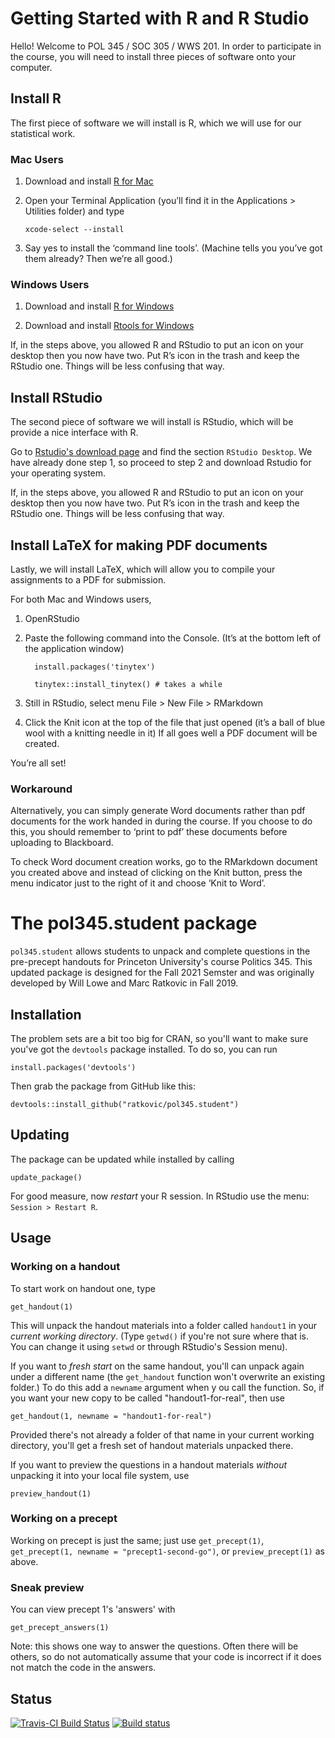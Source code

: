 # Getting Started with R and R Studio

Hello! Welcome to POL 345 / SOC 305 / WWS 201. In order to participate in the course, you will need to install three pieces of software onto your computer.

## Install R

The first piece of software we will install is R, which we will use for our statistical work.

### Mac Users

1. Download and install [R for Mac](https://cran.rstudio.com/bin/macosx/base/R-4.1.1.pkg)

2. Open your Terminal Application (you’ll find it in the Applications > Utilities folder) and type

   `xcode-select --install`

3. Say yes to install the ‘command line tools’. (Machine tells you you’ve got them already? Then we’re all good.)

### Windows Users

1. Download and install [R for Windows](https://cran.rstudio.com/bin/windows/base/R-4.1.1-win.exe)

2. Download and install [Rtools for Windows](https://cran.rstudio.com/bin/windows/Rtools/rtools40v2-x86_64.exe)

If, in the steps above, you allowed R and RStudio to put an icon on your desktop then you now have two. Put R’s icon in
the trash and keep the RStudio one. Things will be less confusing that way.

## Install RStudio

The second piece of software we will install is RStudio, which will be provide a nice interface with R.

Go to [Rstudio's download page](https://www.rstudio.com/products/rstudio/download/) and find the section `RStudio Desktop`.  We have already done step 1, so proceed to step 2 and download Rstudio for your operating system.

If, in the steps above, you allowed R and RStudio to put an icon on your desktop then you now have two. Put R’s icon in
the trash and keep the RStudio one. Things will be less confusing that way.

## Install LaTeX for making PDF documents

Lastly, we will install LaTeX, which will allow you to compile your assignments to a PDF for submission.

For both Mac and Windows users,

1. OpenRStudio

3. Paste the following command into the Console. (It’s at the bottom left of the application window)

         install.packages('tinytex') 
         
         tinytex::install_tinytex() # takes a while
 
4. Still in RStudio, select menu File > New File > RMarkdown
5. Click the Knit icon at the top of the file that just opened (it’s a ball of blue wool with a knitting needle in it) If all goes well a PDF document will be created.

You’re all set!

### Workaround

Alternatively, you can simply generate Word documents rather than pdf documents for the work handed in during the course. If you choose to do this, you should remember to ‘print to pdf’ these documents before uploading to Blackboard.

To check Word document creation works, go to the RMarkdown document you created above and instead of clicking on the Knit button, press the menu indicator just to the right of it and choose ‘Knit to Word’.

# The pol345.student package

`pol345.student` allows students to unpack and complete questions
in the pre-precept handouts for Princeton University's course 
Politics 345.  This updated package is designed for the Fall 2021
Semster and was originally developed by Will Lowe and Marc Ratkovic 
in Fall 2019.

## Installation

The problem sets are a bit too big for CRAN, so you'll want to
make sure you've got the `devtools` package installed.  To do so, you can run

    install.packages('devtools')


Then grab the package from GitHub like this:

    devtools::install_github("ratkovic/pol345.student")

## Updating

The package can be updated while installed by calling 

    update_package()
    
For good measure, now *restart* your R session. In RStudio use the menu: 
`Session > Restart R`.

## Usage

### Working on a handout

To start work on handout one, type
```
get_handout(1)
```
This will unpack the handout materials into a folder called
`handout1` in your *current working directory*.
(Type `getwd()` if you're not sure where that is. 
You can change it using `setwd` or through RStudio's 
Session menu).

If you want to *fresh start* on the same handout, you'll can unpack 
again under a different name (the `get_handout` function won't
overwrite an existing folder.) To do this add a 
`newname` argument when y ou call the function. So, if you want 
your new copy to be called "handout1-for-real", then use 
```
get_handout(1, newname = "handout1-for-real")
```
Provided there's not already a folder of that name in your 
current working directory, you'll get a fresh set of 
handout materials unpacked there.

If you want to preview the questions in a handout materials *without* 
unpacking it into your local file system, use
```
preview_handout(1)
```

### Working on a precept

Working on precept is just the same; just use
`get_precept(1)`, 
`get_precept(1, newname = "precept1-second-go")`, or 
`preview_precept(1)` as above.

### Sneak preview

You can view precept 1's 'answers' with
```{r}
get_precept_answers(1)
```
Note: this shows one way to answer the questions. Often 
there will be others, so do not automatically assume that 
your code is incorrect if it does not match the code in the 
answers.

## Status

[![Travis-CI Build Status](https://travis-ci.org/conjugateprior/pol345.student.svg?branch=master)](https://travis-ci.org/conjugateprior/pol345.student) [![Build status](https://ci.appveyor.com/api/projects/status/rfj426c7ddq4ni72?svg=true)](https://ci.appveyor.com/project/conjugateprior/pol345-student)
